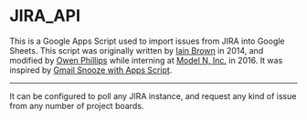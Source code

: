 # JIRA_API
This is a Google Apps Script used to import issues from JIRA into Google Sheets. 
This script was originally written by 
[Iain Brown](http://www.littlebluemonkey.com/blog/automatically-import-jira-backlog-into-google-spreadsheet) in 2014, and modified by [Owen Phillips](https://github.com/ophilli/) while interning at [Model N, Inc.](http://www.modeln.com) in 2016. It was inspired by [Gmail Snooze with Apps Script](http://gmailblog.blogspot.co.nz/2011/07/gmail-snooze-with-apps-script.html).

________

It can be configured to poll any JIRA instance, and request any kind of issue from any number of project boards.
